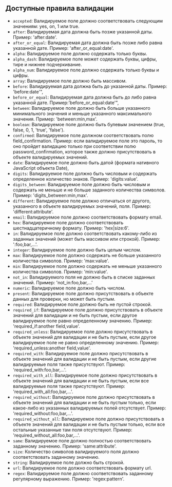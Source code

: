 ## Доступные правила валидации

  - `accepted`: Валидируемое поле должно соответствовать следующим значениям: yes, on, 1 или true.
  - `after`: Валидируемая дата должна быть позже указанной даты. Пример: 'after:date'.
  - `after_or_equal`: Валидируемая дата должна быть позже либо равна указанной дате. Пример: 'after_or_equal:date'.
  - `alpha`: Валидируемое поле должно содержать только буквы.
  - `alpha_dash`: Валидируемое поле может содержать буквы, цифры, тире и нижнее подчеркивание.
  - `alpha_num`: Валидируемое поле должно содержать только буквы и цифры.
  - `array`: Валидируемое поле должно быть массивом.
  - `before`: Валидируемая дата должна быть до указанной даты. Пример: 'before:date'",
  - `before_or_equal`: Валидируемая дата должна быть до либо равна указанной дате. Пример:'before_or_equal:date'",
  - `between`: Валидируемое поле должно быть больше указанного минимального значения и меньше указанного максимального значения. Пример: 'between:min,max'.
  - `boolean`: Валидируемое поле должно быть булевым значением (true, false, 0, 1, 'true', 'false').
  - `confirmed`: Валидируемое поле должном соответствовать полю field_confirmation. Пример: если валидируемое поле это пароль, то оно пройдет валидацию только при соответствии 
полю password_confirmation, которое также должно присутствовать в объекте валидируемых значений.
  - `date`: Валидируемое поле должно быть датой (формата нативного JavaScript объекта Date),
  - `digits`: Валидируемое поле должно быть числовым и содержать определенное количество знаков. Пример: 'digits:value'.
  - `digits_between`: Валидируемое поле должно быть числовым и содержать не меньше и не больше заданного количества символов. Пример: 'digits_between:min,max'.
  - `different`: Валидируемое поле должно отличаться от другого, указанного в объекте валидируемых значений, поля. Пример: 'different:attribute'.
  - `email`: Валидируемое поле должно соответствовать формату email.
  - `hex`: Валидируемое поле должно соответствовать шестнадцатеричному формату. Пример: 'hex|size:6'.
  - `in`: Валидируемое поле должно соответствовать какому-либо из заданных значений (может быть массивом или строкой). Пример: ':foo,bar,...'.
  - `integer`: Валидируемое поле должно быть целым числом.
  - `max`: Валидируемое поле должно содержать не больше указанного количества символов. Пример: 'max:value'.
  - `min`: Валидируемое поле должно содержать не меньше указанного количества символов. Пример: 'min:value'.
  - `not_in`: Валидируемого поля не должно быть в списке заданных значений. Пример: 'not_in:foo,bar,...'
  - `numeric`: Валидируемое поле должно быть числом.
  - `present`: Валидируемое поле должно присутствовать в объекте данных для проверки, но может быть пустым.
  - `required`: Валидируемое поле должно быть не пустой строкой.
  - `required_if`: Валидируемое поле должно присутствовать в объекте значений для валидации и не быть пустым, если другое валидируемое поле равно определенному значению. Пример: 'required_if:another field,value'.
  - `required_unless`: Валидируемое поле должно присутствовать в объекте значений для валидации и не быть пустым, если другое валидируемое поле не равно определенному значению. Пример: 'required_unless:another field,value'.
  - `required_with`: Валидируемое поле должно присутствовать в объекте значений для валидации и не быть пустым, если другие валидируемые поля также присутствуют. Пример: 'required_with:foo,bar,...'.
  - `required_with_all`: Валидируемое поле должно присутствовать в объекте значений для валидации и не быть пустым, если все валидируемые поля также присутствуют. Пример: 'required_with_all:foo,bar,...'.
  - `required_without`: Валидируемое поле должно присутствовать в объекте значений для валидации и не быть пустым только, если какое-либо из указанных валидируемых полей отсутствует. Пример: 'required_without:foo,bar,...'.
  - `required_without_all`: Валидируемое поле должно присутствовать в объекте значений для валидации и не быть пустым только, если все остальные указанные там поля отсутствуют. Пример: 'required_without_all:foo,bar,...'.
  - `same`: Валидируемое поле должно полностью соответствовать заданному значению. Пример: 'same:attribute'.
  - `size`: Количество символов валидируемого поля должно соответствовать заданному значению.
  - `string`: Валидируемое поле должно быть строкой.
  - `url`: Валидируемое поле должно соответствовать формату url.
  - `regex`: Валидируемое поле должно соответствовать заданному регулярному выражению. Пример: 'regex:pattern'.